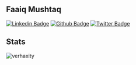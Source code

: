 ## Faaiq Mushtaq
[![Linkedin Badge](https://img.shields.io/badge/-faaiqmushtaq-0072b1?style=flat&logo=Linkedin&logoColor=white&link=https://www.linkedin.com/in/faaiqmushtaq/)](https://www.linkedin.com/in/faaiqmushtaq/) [![Github Badge](https://img.shields.io/badge/-verhaxity-grey?style=flat&logo=github&logoColor=white&link=https://github.com/verhaxity/)](https://www.github.com/verhaxity/) [![Twitter Badge](https://img.shields.io/badge/--00acee?style=flat&logo=twitter&logoColor=white&link=https://twitter.com//)](https://www.twitter.com//) 
## Stats
<p align=left> <img src=https://komarev.com/ghpvc/?username=verhaxity alt=verhaxity /> </p>
